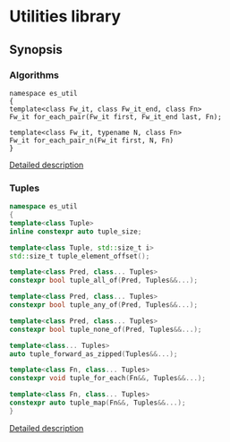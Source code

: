 # Utilities library

## Synopsis

### Algorithms

```
namespace es_util
{
template<class Fw_it, class Fw_it_end, class Fn>
Fw_it for_each_pair(Fw_it first, Fw_it_end last, Fn);

template<class Fw_it, typename N, class Fn>
Fw_it for_each_pair_n(Fw_it first, N, Fn)
}
```

[Detailed description](doc/ALGORITHM.md)

### Tuples

```cpp
namespace es_util
{
template<class Tuple>
inline constexpr auto tuple_size;

template<class Tuple, std::size_t i>
std::size_t tuple_element_offset();

template<class Pred, class... Tuples>
constexpr bool tuple_all_of(Pred, Tuples&&...);

template<class Pred, class... Tuples>
constexpr bool tuple_any_of(Pred, Tuples&&...);

template<class Pred, class... Tuples>
constexpr bool tuple_none_of(Pred, Tuples&&...);

template<class... Tuples>
auto tuple_forward_as_zipped(Tuples&&...);

template<class Fn, class... Tuples>
constexpr void tuple_for_each(Fn&&, Tuples&&...);

template<class Fn, class... Tuples>
constexpr auto tuple_map(Fn&&, Tuples&&...);
}
```

[Detailed description](doc/TUPLE.md)